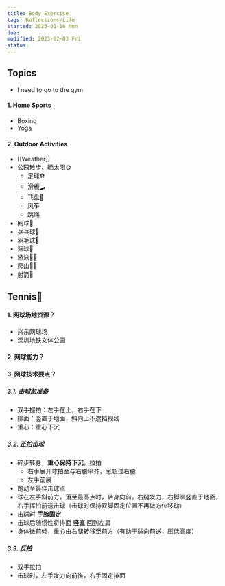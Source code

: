 ```yaml
---
title: Body Exercise
tags: Reflections/Life   
started: 2023-01-16 Mon
due: 
modified: 2023-02-03 Fri
status: 
---
```

## Topics
- I need to go to the gym
#### 1. Home Sports
- Boxing
- Yoga
#### 2. Outdoor Activities
- [[Weather]]
- 公园散步、晒太阳🌞
	- 足球⚽️
	- 滑板🛹
	- 飞盘🥏
	- 风筝
	- 跳绳
- 网球🎾
- 乒乓球🏓️
- 羽毛球🏸️
- 篮球🏀
- 游泳🏊‍♀️
- 爬山🧗‍♀️
- 射箭🏹
## Tennis🎾
#### 1. 网球场地资源？
- 兴东网球场
- 深圳地铁文体公园
#### 2. 网球能力？
#### 3. 网球技术要点？
##### 3.1. 击球前准备
- 双手握拍：左手在上，右手在下
- 排面：竖直于地面，斜向上不遮挡视线
- 重心：重心下沉
##### 3.2. 正拍击球
- 碎步转身，**重心保持下沉**，拉拍
	- 右手展开球拍至与右腰平齐，忌超过右腰
	- 左手前展
- 跑动至最佳击球点
- 球在左手斜前方，落至最高点时，转身向前，右腿发力，右脚掌竖直于地面，右手挥拍前送击球（击球时保持双脚固定位置不再做方位移动）
- 击球时 **手腕固定**
- 击球后随惯性将排面 **竖直** 回到左肩
- 身体微前倾，重心由右腿转移至前方（有助于球向前送，压低高度）
##### 3.3. 反拍
- 双手拉拍
- 击球时，左手发力向前推，右手固定排面